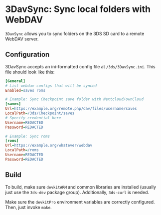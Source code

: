 # 3DavSync: Sync local folders with WebDAV
`3DavSync` allows you to sync folders on the 3DS SD card to a remote WebDAV server.

## Configuration
3DavSync accepts an ini-formatted config file at `/3ds/3DavSync.ini`. This file should look like this:

```ini
[General]
# List webdav configs that will be synced
Enabled=saves roms

# Example: Sync Checkpoint save folder with Nextcloud/ownCloud
[saves]
Url=https://example.org/remote.php/dav/files/username/saves
LocalPath=/3ds/Checkpoint/saves
# Specify credential here
Username=REDACTED
Password=REDACTED

# Example: Sync roms
[roms]
Url=https://example.org/whatever/webdav
LocalPath=/roms
Username=REDACTED
Password=REDACTED
```

## Build
To build, make sure `devkitARM` and common libraries are installed (usually just use the `3ds-dev` package group). Additionally, `3ds-curl` is needed.

Make sure the `devkitPro` environment variables are correctly configured. Then, just invoke `make`.
